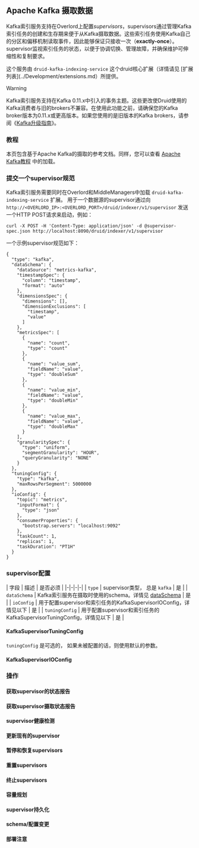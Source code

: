 <!-- toc -->
## Apache Kafka 摄取数据

Kafka索引服务支持在Overlord上配置*supervisors*，supervisors通过管理Kafka索引任务的创建和生存期来便于从Kafka摄取数据。这些索引任务使用Kafka自己的分区和偏移机制读取事件，因此能够保证只接收一次（**exactly-once**）。supervisor监视索引任务的状态，以便于协调切换、管理故障，并确保维护可伸缩性和复制要求。

这个服务由 `druid-kafka-indexing-service` 这个druid核心扩展（详情请见 [扩展列表](../Development/extensions.md）所提供。

> [!WARNING]
> Kafka索引服务支持在Kafka 0.11.x中引入的事务主题。这些更改使Druid使用的Kafka消费者与旧的brokers不兼容。在使用此功能之前，请确保您的Kafka broker版本为0.11.x或更高版本。如果您使用的是旧版本的Kafka brokers，请参阅《[Kafka升级指南](https://kafka.apache.org/documentation/#upgrade)》。

### 教程

本页包含基于Apache Kafka的摄取的参考文档。同样，您可以查看 [Apache Kafka教程](../Tutorials/chapter-2.md) 中的加载。

### 提交一个supervisor规范

Kafka索引服务需要同时在Overlord和MiddleManagers中加载 `druid-kafka-indexing-service` 扩展。 用于一个数据源的supervisor通过向 `http://<OVERLORD_IP>:<OVERLORD_PORT>/druid/indexer/v1/supervisor` 发送一个HTTP POST请求来启动，例如：

```
curl -X POST -H 'Content-Type: application/json' -d @supervisor-spec.json http://localhost:8090/druid/indexer/v1/supervisor
```

一个示例supervisor规范如下：
```
{
  "type": "kafka",
  "dataSchema": {
    "dataSource": "metrics-kafka",
    "timestampSpec": {
      "column": "timestamp",
      "format": "auto"
    },
    "dimensionsSpec": {
      "dimensions": [],
      "dimensionExclusions": [
        "timestamp",
        "value"
      ]
    },
    "metricsSpec": [
      {
        "name": "count",
        "type": "count"
      },
      {
        "name": "value_sum",
        "fieldName": "value",
        "type": "doubleSum"
      },
      {
        "name": "value_min",
        "fieldName": "value",
        "type": "doubleMin"
      },
      {
        "name": "value_max",
        "fieldName": "value",
        "type": "doubleMax"
      }
    ],
    "granularitySpec": {
      "type": "uniform",
      "segmentGranularity": "HOUR",
      "queryGranularity": "NONE"
    }
  },
  "tuningConfig": {
    "type": "kafka",
    "maxRowsPerSegment": 5000000
  },
  "ioConfig": {
    "topic": "metrics",
    "inputFormat": {
      "type": "json"
    },
    "consumerProperties": {
      "bootstrap.servers": "localhost:9092"
    },
    "taskCount": 1,
    "replicas": 1,
    "taskDuration": "PT1H"
  }
}
```

### supervisor配置

| 字段 | 描述 | 是否必须 |
|-|-|-|-|
| `type` | supervisor类型， 总是 `kafka` | 是 |
| `dataSchema` | Kafka索引服务在摄取时使用的schema。详情见 [dataSchema](ingestion.md#dataschema)  | 是 |
| `ioConfig` | 用于配置supervisor和索引任务的KafkaSupervisorIOConfig，详情见以下 | 是 |
| `tuningConfig` | 用于配置supervisor和索引任务的KafkaSupervisorTuningConfig，详情见以下 | 是 |

#### KafkaSupervisorTuningConfig

`tuningConfig` 是可选的， 如果未被配置的话，则使用默认的参数。


#### KafkaSupervisorIOConfig
### 操作
#### 获取supervisor的状态报告
#### 获取supervisor摄取状态报告
#### supervisor健康检测
#### 更新现有的supervisor
#### 暂停和恢复supervisors
#### 重置supervisors
#### 终止supervisors
#### 容量规划
#### supervisor持久化
#### schema/配置变更
#### 部署注意